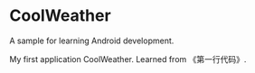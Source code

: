 # CoolWeather
A sample for learning Android development.  

My first application CoolWeather. Learned from 《第一行代码》.

